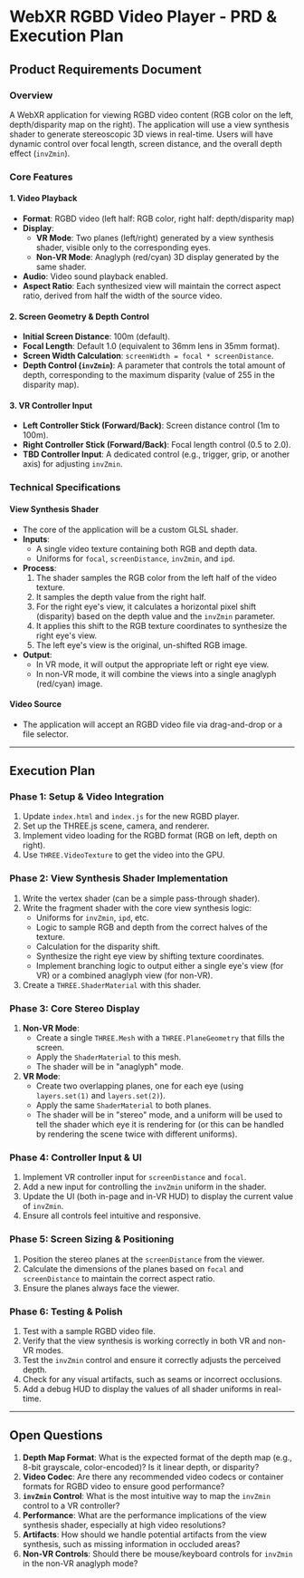 # WebXR RGBD Video Player - PRD & Execution Plan

## Product Requirements Document

### Overview
A WebXR application for viewing RGBD video content (RGB color on the left, depth/disparity map on the right). The application will use a view synthesis shader to generate stereoscopic 3D views in real-time. Users will have dynamic control over focal length, screen distance, and the overall depth effect (`invZmin`).

### Core Features

#### 1. Video Playback
- **Format**: RGBD video (left half: RGB color, right half: depth/disparity map)
- **Display**:
  - **VR Mode**: Two planes (left/right) generated by a view synthesis shader, visible only to the corresponding eyes.
  - **Non-VR Mode**: Anaglyph (red/cyan) 3D display generated by the same shader.
- **Audio**: Video sound playback enabled.
- **Aspect Ratio**: Each synthesized view will maintain the correct aspect ratio, derived from half the width of the source video.

#### 2. Screen Geometry & Depth Control
- **Initial Screen Distance**: 100m (default).
- **Focal Length**: Default 1.0 (equivalent to 36mm lens in 35mm format).
- **Screen Width Calculation**: `screenWidth = focal * screenDistance`.
- **Depth Control (`invZmin`)**: A parameter that controls the total amount of depth, corresponding to the maximum disparity (value of 255 in the disparity map).

#### 3. VR Controller Input
- **Left Controller Stick (Forward/Back)**: Screen distance control (1m to 100m).
- **Right Controller Stick (Forward/Back)**: Focal length control (0.5 to 2.0).
- **TBD Controller Input**: A dedicated control (e.g., trigger, grip, or another axis) for adjusting `invZmin`.

### Technical Specifications

#### View Synthesis Shader
- The core of the application will be a custom GLSL shader.
- **Inputs**:
  - A single video texture containing both RGB and depth data.
  - Uniforms for `focal`, `screenDistance`, `invZmin`, and `ipd`.
- **Process**:
  1. The shader samples the RGB color from the left half of the video texture.
  2. It samples the depth value from the right half.
  3. For the right eye's view, it calculates a horizontal pixel shift (disparity) based on the depth value and the `invZmin` parameter.
  4. It applies this shift to the RGB texture coordinates to synthesize the right eye's view.
  5. The left eye's view is the original, un-shifted RGB image.
- **Output**:
  - In VR mode, it will output the appropriate left or right eye view.
  - In non-VR mode, it will combine the views into a single anaglyph (red/cyan) image.

#### Video Source
- The application will accept an RGBD video file via drag-and-drop or a file selector.

---

## Execution Plan

### Phase 1: Setup & Video Integration
1. Update `index.html` and `index.js` for the new RGBD player.
2. Set up the THREE.js scene, camera, and renderer.
3. Implement video loading for the RGBD format (RGB on left, depth on right).
4. Use `THREE.VideoTexture` to get the video into the GPU.

### Phase 2: View Synthesis Shader Implementation
1. Write the vertex shader (can be a simple pass-through shader).
2. Write the fragment shader with the core view synthesis logic:
   - Uniforms for `invZmin`, `ipd`, etc.
   - Logic to sample RGB and depth from the correct halves of the texture.
   - Calculation for the disparity shift.
   - Synthesize the right eye view by shifting texture coordinates.
   - Implement branching logic to output either a single eye's view (for VR) or a combined anaglyph view (for non-VR).
3. Create a `THREE.ShaderMaterial` with this shader.

### Phase 3: Core Stereo Display
1. **Non-VR Mode**:
   - Create a single `THREE.Mesh` with a `THREE.PlaneGeometry` that fills the screen.
   - Apply the `ShaderMaterial` to this mesh.
   - The shader will be in "anaglyph" mode.
2. **VR Mode**:
   - Create two overlapping planes, one for each eye (using `layers.set(1)` and `layers.set(2)`).
   - Apply the same `ShaderMaterial` to both planes.
   - The shader will be in "stereo" mode, and a uniform will be used to tell the shader which eye it is rendering for (or this can be handled by rendering the scene twice with different uniforms).

### Phase 4: Controller Input & UI
1. Implement VR controller input for `screenDistance` and `focal`.
2. Add a new input for controlling the `invZmin` uniform in the shader.
3. Update the UI (both in-page and in-VR HUD) to display the current value of `invZmin`.
4. Ensure all controls feel intuitive and responsive.

### Phase 5: Screen Sizing & Positioning
1. Position the stereo planes at the `screenDistance` from the viewer.
2. Calculate the dimensions of the planes based on `focal` and `screenDistance` to maintain the correct aspect ratio.
3. Ensure the planes always face the viewer.

### Phase 6: Testing & Polish
1. Test with a sample RGBD video file.
2. Verify that the view synthesis is working correctly in both VR and non-VR modes.
3. Test the `invZmin` control and ensure it correctly adjusts the perceived depth.
4. Check for any visual artifacts, such as seams or incorrect occlusions.
5. Add a debug HUD to display the values of all shader uniforms in real-time.

---

## Open Questions

1. **Depth Map Format**: What is the expected format of the depth map (e.g., 8-bit grayscale, color-encoded)? Is it linear depth, or disparity?
2. **Video Codec**: Are there any recommended video codecs or container formats for RGBD video to ensure good performance?
3. **`invZmin` Control**: What is the most intuitive way to map the `invZmin` control to a VR controller?
4. **Performance**: What are the performance implications of the view synthesis shader, especially at high video resolutions?
5. **Artifacts**: How should we handle potential artifacts from the view synthesis, such as missing information in occluded areas?
6. **Non-VR Controls**: Should there be mouse/keyboard controls for `invZmin` in the non-VR anaglyph mode?

